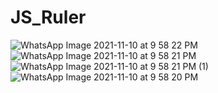 # JS_Ruler
![WhatsApp Image 2021-11-10 at 9 58 22 PM](https://user-images.githubusercontent.com/65886383/141153983-3089ed24-92cd-4908-83ee-0e1a3ecbf08a.jpeg)
![WhatsApp Image 2021-11-10 at 9 58 21 PM](https://user-images.githubusercontent.com/65886383/141154036-578d0ac4-e4fc-4465-b042-f6245f4415c2.jpeg)
![WhatsApp Image 2021-11-10 at 9 58 21 PM (1)](https://user-images.githubusercontent.com/65886383/141154067-81fd5ce3-731a-4101-b885-7b56402cc3f3.jpeg)
![WhatsApp Image 2021-11-10 at 9 58 20 PM](https://user-images.githubusercontent.com/65886383/141154080-7cb94121-cc2a-4f1b-bcb6-83daefe2334d.jpeg)

